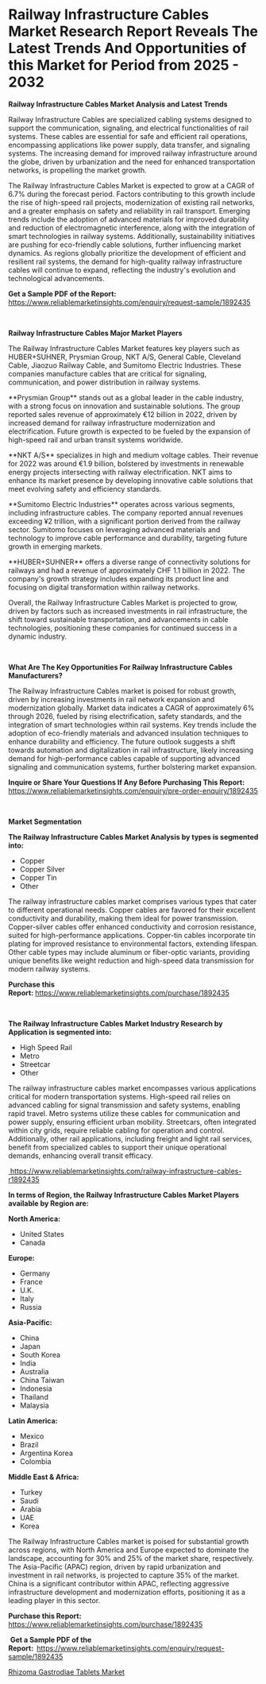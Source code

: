 <p><h1>Railway Infrastructure Cables Market Research Report Reveals The Latest Trends And Opportunities of this Market for Period from 2025 - 2032</h1></p><p><strong>Railway Infrastructure Cables Market Analysis and Latest Trends</strong></p>
<p><p>Railway Infrastructure Cables are specialized cabling systems designed to support the communication, signaling, and electrical functionalities of rail systems. These cables are essential for safe and efficient rail operations, encompassing applications like power supply, data transfer, and signaling systems. The increasing demand for improved railway infrastructure around the globe, driven by urbanization and the need for enhanced transportation networks, is propelling the market growth.</p><p>The Railway Infrastructure Cables Market is expected to grow at a CAGR of 6.7% during the forecast period. Factors contributing to this growth include the rise of high-speed rail projects, modernization of existing rail networks, and a greater emphasis on safety and reliability in rail transport. Emerging trends include the adoption of advanced materials for improved durability and reduction of electromagnetic interference, along with the integration of smart technologies in railway systems. Additionally, sustainability initiatives are pushing for eco-friendly cable solutions, further influencing market dynamics. As regions globally prioritize the development of efficient and resilient rail systems, the demand for high-quality railway infrastructure cables will continue to expand, reflecting the industry's evolution and technological advancements.</p></p>
<p><strong>Get a Sample PDF of the Report:&nbsp;</strong> <a href="https://www.reliablemarketinsights.com/enquiry/request-sample/1892435?utm_campaign=2004&utm_medium=2&utm_source=Github&utm_content=ia&utm_term=14012025&utm_id=railway-infrastructure-cables">https://www.reliablemarketinsights.com/enquiry/request-sample/1892435</a></p>
<p>&nbsp;</p>
<p><strong>Railway Infrastructure Cables Major Market Players</strong></p>
<p><p>The Railway Infrastructure Cables Market features key players such as HUBER+SUHNER, Prysmian Group, NKT A/S, General Cable, Cleveland Cable, Jiaozuo Railway Cable, and Sumitomo Electric Industries. These companies manufacture cables that are critical for signaling, communication, and power distribution in railway systems.</p><p>**Prysmian Group** stands out as a global leader in the cable industry, with a strong focus on innovation and sustainable solutions. The group reported sales revenue of approximately €12 billion in 2022, driven by increased demand for railway infrastructure modernization and electrification. Future growth is expected to be fueled by the expansion of high-speed rail and urban transit systems worldwide.</p><p>**NKT A/S** specializes in high and medium voltage cables. Their revenue for 2022 was around €1.9 billion, bolstered by investments in renewable energy projects intersecting with railway electrification. NKT aims to enhance its market presence by developing innovative cable solutions that meet evolving safety and efficiency standards.</p><p>**Sumitomo Electric Industries** operates across various segments, including infrastructure cables. The company reported annual revenues exceeding ¥2 trillion, with a significant portion derived from the railway sector. Sumitomo focuses on leveraging advanced materials and technology to improve cable performance and durability, targeting future growth in emerging markets.</p><p>**HUBER+SUHNER** offers a diverse range of connectivity solutions for railways and had a revenue of approximately CHF 1.1 billion in 2022. The company's growth strategy includes expanding its product line and focusing on digital transformation within railway networks.</p><p>Overall, the Railway Infrastructure Cables Market is projected to grow, driven by factors such as increased investments in rail infrastructure, the shift toward sustainable transportation, and advancements in cable technologies, positioning these companies for continued success in a dynamic industry.</p></p>
<p>&nbsp;</p>
<p><strong>What Are The Key Opportunities For Railway Infrastructure Cables Manufacturers?</strong></p>
<p><p>The Railway Infrastructure Cables market is poised for robust growth, driven by increasing investments in rail network expansion and modernization globally. Market data indicates a CAGR of approximately 6% through 2026, fueled by rising electrification, safety standards, and the integration of smart technologies within rail systems. Key trends include the adoption of eco-friendly materials and advanced insulation techniques to enhance durability and efficiency. The future outlook suggests a shift towards automation and digitalization in rail infrastructure, likely increasing demand for high-performance cables capable of supporting advanced signaling and communication systems, further bolstering market expansion.</p></p>
<p><strong>Inquire or Share Your Questions If Any Before Purchasing This Report:</strong> <a href="https://www.reliablemarketinsights.com/enquiry/pre-order-enquiry/1892435?utm_campaign=2004&utm_medium=2&utm_source=Github&utm_content=ia&utm_term=14012025&utm_id=railway-infrastructure-cables">https://www.reliablemarketinsights.com/enquiry/pre-order-enquiry/1892435</a></p>
<p>&nbsp;</p>
<p><strong>Market Segmentation</strong></p>
<p><strong>The Railway Infrastructure Cables Market Analysis by types is segmented into:</strong></p>
<p><ul><li>Copper</li><li>Copper Silver</li><li>Copper Tin</li><li>Other</li></ul></p>
<p><p>The railway infrastructure cables market comprises various types that cater to different operational needs. Copper cables are favored for their excellent conductivity and durability, making them ideal for power transmission. Copper-silver cables offer enhanced conductivity and corrosion resistance, suited for high-performance applications. Copper-tin cables incorporate tin plating for improved resistance to environmental factors, extending lifespan. Other cable types may include aluminum or fiber-optic variants, providing unique benefits like weight reduction and high-speed data transmission for modern railway systems.</p></p>
<p><strong>Purchase this Report:&nbsp;</strong><a href="https://www.reliablemarketinsights.com/purchase/1892435?utm_campaign=2004&utm_medium=2&utm_source=Github&utm_content=ia&utm_term=14012025&utm_id=railway-infrastructure-cables">https://www.reliablemarketinsights.com/purchase/1892435</a></p>
<p>&nbsp;</p>
<p><strong>The Railway Infrastructure Cables Market Industry Research by Application is segmented into:</strong></p>
<p><ul><li>High Speed Rail</li><li>Metro</li><li>Streetcar</li><li>Other</li></ul></p>
<p><p>The railway infrastructure cables market encompasses various applications critical for modern transportation systems. High-speed rail relies on advanced cabling for signal transmission and safety systems, enabling rapid travel. Metro systems utilize these cables for communication and power supply, ensuring efficient urban mobility. Streetcars, often integrated within city grids, require reliable cabling for operation and control. Additionally, other rail applications, including freight and light rail services, benefit from specialized cables to support their unique operational demands, enhancing overall transit efficacy.</p></p>
<p><a href="https://www.reliablemarketinsights.com/railway-infrastructure-cables-r1892435?utm_campaign=2004&utm_medium=2&utm_source=Github&utm_content=ia&utm_term=14012025&utm_id=railway-infrastructure-cables">&nbsp;https://www.reliablemarketinsights.com/railway-infrastructure-cables-r1892435</a></p>
<p><strong>In terms of Region, the Railway Infrastructure Cables Market Players available by Region are:</strong></p>
<p>
    <p> <strong> North America: </strong>
        <ul>
            <li>United States</li>
            <li>Canada</li>
        </ul>
        </p> 
    <p> <strong> Europe: </strong>
        <ul>
            <li>Germany</li>
            <li>France</li>
            <li>U.K.</li>
            <li>Italy</li>
            <li>Russia</li>
        </ul>
        </p> 
    <p> <strong> Asia-Pacific: </strong>
        <ul>
            <li>China</li>
            <li>Japan</li>
            <li>South Korea</li>
            <li>India</li>
            <li>Australia</li>
            <li>China Taiwan</li>
            <li>Indonesia</li>
            <li>Thailand</li>
            <li>Malaysia</li>
        </ul>
        </p> 
    <p> <strong> Latin America: </strong>
        <ul>
            <li>Mexico</li>
            <li>Brazil</li>
            <li>Argentina Korea</li>
            <li>Colombia</li>
        </ul>
        </p> 
    <p> <strong> Middle East & Africa: </strong>
        <ul>
            <li>Turkey</li>
            <li>Saudi</li>
            <li>Arabia</li>
            <li>UAE</li>
            <li>Korea</li>
        </ul>
    </p>
    </p>
<p><p>The Railway Infrastructure Cables market is poised for substantial growth across regions, with North America and Europe expected to dominate the landscape, accounting for 30% and 25% of the market share, respectively. The Asia-Pacific (APAC) region, driven by rapid urbanization and investment in rail networks, is projected to capture 35% of the market. China is a significant contributor within APAC, reflecting aggressive infrastructure development and modernization efforts, positioning it as a leading player in this sector.</p></p>
<p><strong>Purchase this Report: </strong><a href="https://www.reliablemarketinsights.com/purchase/1892435?utm_campaign=2004&utm_medium=2&utm_source=Github&utm_content=ia&utm_term=14012025&utm_id=railway-infrastructure-cables">https://www.reliablemarketinsights.com/purchase/1892435</a></p>
<p>&nbsp;<strong>Get a Sample PDF of the Report:&nbsp;&nbsp;</strong><a href="https://www.reliablemarketinsights.com/enquiry/request-sample/1892435?utm_campaign=2004&utm_medium=2&utm_source=Github&utm_content=ia&utm_term=14012025&utm_id=railway-infrastructure-cables">https://www.reliablemarketinsights.com/enquiry/request-sample/1892435</a></p>
<p><strong></strong></p>
<p><p><a href="https://github.com/globismark/Market-Research-Report-List-5/blob/main/rhizoma-gastrodiae-tablets-market.md?utm_campaign=2004&utm_medium=2&utm_source=Github&utm_content=ia&utm_term=14012025&utm_id=railway-infrastructure-cables">Rhizoma Gastrodiae Tablets Market</a></p></p>